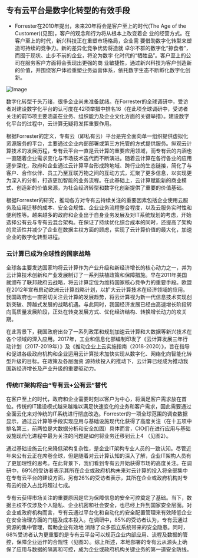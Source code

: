 ## 专有云平台是数字化转型的有效手段 

- Forrester在2010年提出，未来20年将会是客户至上的时代(The Age of the Customer)(见图)，客户的观念和行为将从根本上改变着企 业的经营方式。在客户至上的时代，新兴科技正在重塑市场格局，企业需 要借助数字化转型来塑造可持续的竞争力。新的差异化竞争优势将造就 卓尔不群的数字化“掠食者”，而囿于现状、止步不前的企业，将沦为数字 化时代的“牺牲品”。客户至上的公司在服务客户方面将会表现出更强的商 业敏捷性，通过新兴科技为客户创造新的价值，并围绕客户体验重塑业务运营体系，依托数字生态不断孵化数字化创新。

![Image](https://github.com/jdcloudcom/cn/blob/edit/image/JDCloud-WhitePaper/JDCloud-WhitePaper-JDStack-Thought-Leadership/1.png)

数字化转型千头万绪，很多企业尚未准备就绪。在Forrester的全球调研中，受访者对建设数字化平台的认可度在42项举措中排名16（在此项全球调研中，受访者关注的前15项主要涵盖在业务、组织能力及企业文化方面的关键举措）。建设数字化平台的过程中，云计算无疑将发挥重要作用。

根据Forrester的定义，专有云（即私有云）平台是完全面向单一组织提供虚拟化资源服务的平台，主要通过企业内部部署或第三方托管的方式提供服务。纵观云计算技术的发展历程，专有云平台一直是云计算的重要应用领域，而专有云的内涵也一直随着企业需求变化与市场技术迭代而不断演进。随着云计算在各行各业的应用逐步深化，政府和企业通过云计算平台形成跨地域、跨行业的生态链接，简化了与客户、合作伙伴、员工乃至互联万物之间的互动方式，汇聚了更多信息，以实现更为深入的分析，打造更加智能的业务流程。在此基础上，云计算赋能新的商业模式、创造新的价值来源，为社会经济转型和数字化创新提供了重要的价值基础。

根据Forrester的研究，推动各方对专有云持续关注的重要因素包括企业使用云服务及应用迁移的成本、安全合规性、企业业务流程整合程度，以及云服务实时性和便利性等。越来越多的政府和企业出于自身业务发展及对IT系统规划的考虑，开始选择公有云与专有云混合架构。在保证了持续优化综合成本的同时，还提高了架构的灵活性并减少了企业在数据主权方面的顾虑，实现了云计算价值的最大化，加速企业的数字化转型进程。

### 云计算已成为全球性的国家战略

全球各主要发达国家均将云计算作为产业升级和新经济增长的核心动力之一，并为云计算技术创新和产业发展制订了一系列扶植政策和保障措施。早在2011年美国就颁布了联邦政府云战略，将云计算定位为维持国家核心竞争力的重要手段。欧盟在2012年宣布启动欧洲云计算战略计划，以扩大云计算技术在经济领域的应用。我国政府也一直密切关注云计算的发展趋势，将云计算视为新一代信息技术实现创新突破、跨越式发展的战略机遇。与此同时，我国经济发展已经由高速增长阶段转向高质量发展阶段，正处在转变发展方式、优化经济结构、转换增长动力的攻关期。

在此背景下，我国政府出台了一系列政策和规划加速云计算和大数据等新兴技术在各个领域的深入应用。2017年，工业和信息化部编制印发了《云计算发展三年行动计划（2017-2019年）》及《推动企业上云实施指南（2018-2020）》，旨在指导和促进各级政府机构和企业运用云计算技术加快实现从数字化、网络化向智能化转型升级的目标。在政策及各层面资
源持续投入的推动下，云计算已经成为推动我国新经济增长及产业升级的重要驱动力。

### 传统IT架构将由“专有云+公有云”替代
在客户至上的时代，政府和企业需要时刻以客户为中心，将满足客户需求放在首位。传统的IT建设模式越来越难以满足快速变化的业务和客户需求，因此需要通过全面云化来对传统的IT系统进行彻底改造。Forrester的一项全球范围的调查数据显示，通过云计算等手段实现应用与基础设施现代化获得了高度关注（在十五项中排名第三，前两位是大数据分析和安全加固）具体而言，CIO们在进行应用与基础设施现代化进程中最为关注的问题是如何将业务迁移到云上4 （见图2）。

通过基础设施云化来降低架构复杂性，是企业IT架构专业人员的一致认知。尽管近年来公有云正在席卷全球，但是随着对云计算认知的深入了解，企业IT架构人员有了更加理性的思考。在此背景下，我们看到专有云开始获得市场的高度关注。在调研中，69%的受访者表示其所在企业或政府机构未来对云计算的投入将全部集中在专有云平台的建设方面，另有26%的受访者表示，其所在企业或政府机构对专有云的投入占比将超过七成。

专有云获得市场关注的重要原因是它为保障信息的安全可控奠定了基础。当下，数据主权不仅涉及个人隐私、企业机密和社会安全，也已经上升到国家安全层面。对企业或政府机构而言，专有云通过平台化和自动化的安全配置管理来有效降低企业在安全治理方面的门槛及成本投入。在调研中，85%的受访者认为，专有云通过资源的集中管理，帮助企业有效地
消除了众多孤立系统带来的安全隐患。同时，68%受访者认为更重要的是专有云平台可以规范企业内部应用、流程及数据的管控，保障企业运作的合规性（见图3）。综上所述，本地部署的专有云从源头上确保了应用与数据的隔离和可控，成为企业或政府机构关键业务的第一道安全防线。
 


